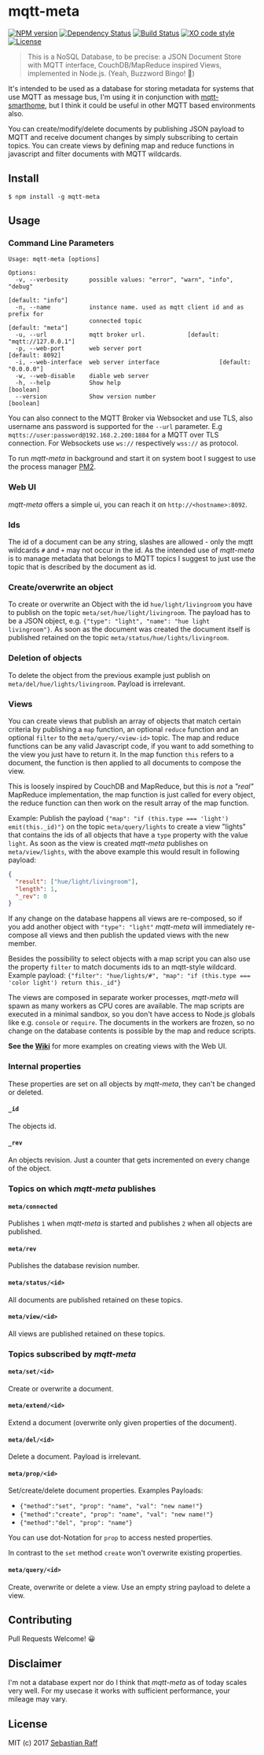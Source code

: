 # mqtt-meta

[![NPM version](https://badge.fury.io/js/mqtt-meta.svg)](http://badge.fury.io/js/mqtt-meta)
[![Dependency Status](https://img.shields.io/gemnasium/hobbyquaker/mqtt-meta.svg?maxAge=2592000)](https://gemnasium.com/github.com/hobbyquaker/mqtt-meta)
[![Build Status](https://travis-ci.org/hobbyquaker/mqtt-meta.svg?branch=master)](https://travis-ci.org/hobbyquaker/mqtt-meta)
[![XO code style](https://img.shields.io/badge/code_style-XO-5ed9c7.svg)](https://github.com/sindresorhus/xo)
[![License][mit-badge]][mit-url]

> This is a NoSQL Database, to be precise: a JSON Document Store with MQTT interface, CouchDB/MapReduce inspired Views,
implemented in Node.js. (Yeah, Buzzword Bingo! 🤠)

It's intended to be used as a database for storing metadata for systems that use MQTT as message bus, I'm using it in 
conjunction with [mqtt-smarthome](https://github.com/mqtt-smarthome/mqtt-smarthome), but I think it could be useful in
other MQTT based environments also.

You can create/modify/delete documents by publishing JSON payload to MQTT and receive document changes by simply 
subscribing to certain topics. You can create views by defining map and reduce functions in javascript and filter 
documents with MQTT wildcards.


## Install

`$ npm install -g mqtt-meta`


## Usage

### Command Line Parameters

```
Usage: mqtt-meta [options]

Options:
  -v, --verbosity      possible values: "error", "warn", "info", "debug"
                                                               [default: "info"]
  -n, --name           instance name. used as mqtt client id and as prefix for
                       connected topic                         [default: "meta"]
  -u, --url            mqtt broker url.            [default: "mqtt://127.0.0.1"]
  -p, --web-port       web server port                           [default: 8092]
  -i, --web-interface  web server interface                 [default: "0.0.0.0"]
  -w, --web-disable    diable web server
  -h, --help           Show help                                       [boolean]
  --version            Show version number                             [boolean]
```

You can also connect to the MQTT Broker via Websocket and use TLS, also username ans password is supported for the
`--url` parameter. E.g `mqtts://user:password@192.168.2.200:1884` for a MQTT over TLS connection. For Websockets use
`ws://` respectively `wss://` as protocol.

To run _mqtt-meta_ in background and start it on system boot I suggest to use the process manager 
[PM2](https://github.com/Unitech/pm2).


### Web UI

_mqtt-meta_ offers a simple ui, you can reach it on `http://<hostname>:8092`.


### Ids

The id of a document can be any string, slashes are allowed - only the mqtt wildcards `#` and `+` may not occur in the 
id. As the intended use of _mqtt-meta_ is to manage metadata that belongs to MQTT topics I suggest to just use the topic
that is described by the document as id.


### Create/overwrite an object

To create or overwrite an Object with the id `hue/light/livingroom` you have to publish on the topic 
`meta/set/hue/light/livingroom`. The payload has to be a JSON object, e.g. 
`{"type": "light", "name": "hue light livingroom"}`. As soon as the document was created the document itself is 
published retained on the topic `meta/status/hue/lights/livingroom`.


### Deletion of objects

To delete the object from the previous example just publish on `meta/del/hue/lights/livingroom`. Payload is irrelevant.


### Views

You can create views that publish an array of objects that match certain criteria by publishing a `map` function, an 
optional `reduce` function and an optional `filter` to the `meta/query/<view-id>` topic. The map and reduce functions
can be any valid  Javascript code, if you want to add something to the view you just have to return it. In the map 
function `this` refers to a document, the function is then applied to all documents to compose the view.

This is loosely inspired by CouchDB and MapReduce, but this is _not_ a _"real"_ MapReduce implementation, the map 
function is just called for every object, the reduce function can then work on the result array of the map function.

Example: Publish the payload `{"map": "if (this.type === 'light') emit(this._id)"}` on the topic 
`meta/query/lights` to create a view "lights" that contains the ids of all objects that have a `type` property with the 
value `light`. 
As soon as the view is created _mqtt-meta_ publishes on `meta/view/lights`, with the above example this would result in
following payload:
```json
{
  "result": ["hue/light/livingroom"],
  "length": 1,
  "_rev": 0
}
```
If any change on the database happens all views are re-composed, so if you add another object with `"type": "light"`
_mqtt-meta_ will immediately re-compose all views and then publish the updated views with the new member. 

Besides the possibility to select objects with a map script you can also use the property `filter` to match documents
ids to an mqtt-style wildcard. Example payload: 
`{"filter": "hue/lights/#", "map": "if (this.type === 'color light') return this._id"}`

The views are composed in separate worker processes, _mqtt-meta_ will spawn as many workers as CPU cores are available.
The map scripts are executed in a minimal sandbox, so you don't have access to Node.js globals like e.g. `console` 
or `require`. The documents in the workers are frozen, so no change on the database contents is possible by the map and
reduce scripts.

**See the [Wiki](https://github.com/hobbyquaker/mqtt-meta/wiki/Views)** for more examples on creating views with the 
Web UI.


### Internal properties

These properties are set on all objects by _mqtt-meta_, they can't be changed or deleted.

#### `_id`

The objects id.

#### `_rev`

An objects revision. Just a counter that gets incremented on every change of the object.


### Topics on which _mqtt-meta_ publishes

#### `meta/connected`

Publishes `1` when _mqtt-meta_ is started and publishes `2` when all objects are published.

#### `meta/rev`

Publishes the database revision number.

#### `meta/status/<id>`

All documents are published retained on these topics.

#### `meta/view/<id>`

All views are published retained on these topics.

### Topics subscribed by _mqtt-meta_

#### `meta/set/<id>`

Create or overwrite a document.

#### `meta/extend/<id>`

Extend a document (overwrite only given properties of the document).

#### `meta/del/<id>`

Delete a document. Payload is irrelevant.

#### `meta/prop/<id>`

Set/create/delete document properties. Examples Payloads:

* `{"method":"set", "prop": "name", "val": "new name!"}`
* `{"method":"create", "prop": "name", "val": "new name!"}`
* `{"method":"del", "prop": "name"}`

You can use dot-Notation for `prop` to access nested properties.

In contrast to the `set` method `create` won't overwrite existing properties.

#### `meta/query/<id>`

Create, overwrite or delete a view. Use an empty string payload to delete a view.


## Contributing

Pull Requests Welcome! 😀


## Disclaimer

I'm not a database expert nor do I think that _mqtt-meta_ as of today scales very well. For my usecase it works with 
sufficient performance, your mileage may vary. 


## License

MIT (c) 2017 [Sebastian Raff](https://github.com/hobbyquaker)

[mit-badge]: https://img.shields.io/badge/License-MIT-blue.svg?style=flat
[mit-url]: LICENSE
